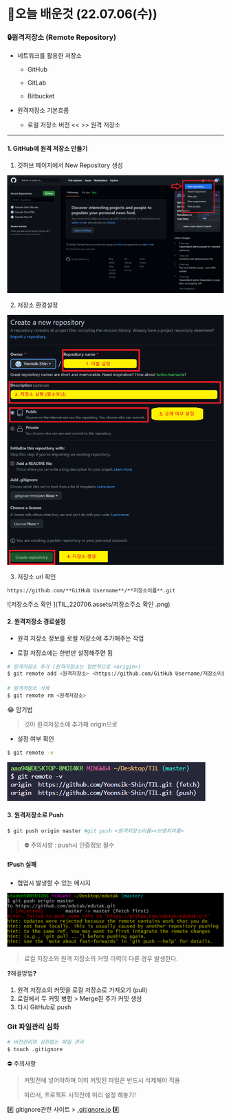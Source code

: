 # 👻오늘 배운것 (22.07.06(수))



### 🔒원격저장소 (Remote Repository) 

- 네트워크를 활용한 저장소 

  - GitHub

  - GitLab

  - Bitbucket
  
    

- 원격저장소 기본흐름

  - 로컬 저장소 버전 <<  >> 원격 저장소

    

---



#### 1. GitHub에 원격 저장소 만들기

1.  깃허브 페이지에서 New Repository 생성

![New_Repository](TIL_220706.assets/New_Repository.png)

2. 저장소 환경설정

![저장소설정](TIL_220706.assets/저장소설정.png)



3. 저장소 url 확인

```markdown
https://github.com/**GitHub Username**/**저장소이름**.git
```

![저장소주소 확인 ](TIL_220706.assets/저장소주소 확인 .png)



#### 2. 원격저장소 경로설정

- 원격 저장소 정보를 로컬 저장소에 추가해주는 작업

- 로컬 저장소에는 한번만 설정해주면 됨

```bash	
# 원격저장소 추가 (원격저장소는 일반적으로 <origin>)
$ git remote add <원격저장소> <https://github.com/GitHub Username/저장소이름.git>

# 원격저장소 삭제
$ git remote rm <원격저장소>
```

😂 암기법

> 깃아 원격저장소에 추가해 origin으로



- 설정 여부 확인

```bash
$ git remote -v 
```

![image-20220706170726474](TIL_220706.assets/image-20220706170726474.png)



#### 3. 원격저장소로 Push

```bash	
$ git push origin master #git push <원격저장소이름><브랜치이름>
```

>  ⛔ 주의사항 : push시 인증정보 필수



#### ❗Push 실패

- 협업시 발생할 수 있는 메시지

![image-20220706234428112](TIL_220706.assets/image-20220706234428112.png)

> 로컬 저장소와 원격 저장소의 커밋 이력이 다른 경우 발생한다.



❓해결방법❓

1. 원격 저장소의 커밋을 로컬 저장소로 가져오기 (pull)
2. 로컬에서 두 커밋 병합 > Merge된 추가 커밋 생성
3. 다시 GitHub로 push



### Git 파일관리 심화

```bash
# 버전관리와 상관없는 파일 관리
$ touch .gitignore
```

⛔ 주의사항

> 커밋전에 넣어야하며 이미 커밋된 파일은 반드시 삭제해야 적용
>
> 따라서, 프로젝트 시작전에 미리 설정 해놓기!

#️⃣ gitignore관련 사이트 > [.gitignore.io](https://www.toptal.com/developers/gitignore/) #️⃣

